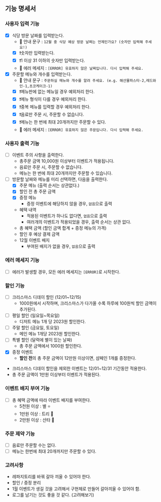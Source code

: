 ## 기능 명세서

### 사용자 입력 기능

- [x] 식당 방문 날짜를 입력받는다.
    - 💁 안내 문구 : `12월 중 식당 예상 방문 날짜는 언제인가요? (숫자만 입력해 주세요!)`
    - [x] ❗️숫자만 입력받는다.
    - [x] ❗️1 이상 31 이하의 숫자만 입력받는다.
    - 💬 에러 메세지 : `[ERROR] 유효하지 않은 날짜입니다. 다시 입력해 주세요.`
- [x] 주문할 메뉴와 개수를 입력받는다.
    - 💁 안내 문구 : `주문하실 메뉴와 개수를 알려 주세요. (e.g. 해산물파스타-2,레드와인-1,초코케이크-1)`
    - [x] ❗️메뉴판에 없는 메뉴일 경우 예외처리 한다.
    - [x] ❗️메뉴 형식이 다를 경우 예외처리 한다.
    - [x] ❗️중복 메뉴를 입력할 경우 예외처리 한다.
    - [x] ❗️음료만 주문 시, 주문할 수 없습니다.
    - [x] ❗️메뉴는 한 번에 최대 20개까지만 주문할 수 있다.
    - 💬 에러 메세지 : `[ERROR] 유효하지 않은 주문입니다. 다시 입력해 주세요.`

### 사용자 출력 기능

- [ ] 이벤트 주의 사항을 출력한다.
    - 총주문 금액 10,000원 이상부터 이벤트가 적용됩니다.
    - 음료만 주문 시, 주문할 수 없습니다.
    - 메뉴는 한 번에 최대 20개까지만 주문할 수 있습니다.
- [ ] 방문할 날짜와 메뉴를 미리 선택하면, 다음을 출력한다.
    - [x] 주문 메뉴 (출력 순서는 상관없다.)
    - [x] 할인 전 총 주문 금액
    - [x] 증정 메뉴
        - 증정 이벤트에 해당하지 않을 경우, `없음`으로 출력
    - 혜택 내역
        - 적용된 이벤트가 하나도 없다면, `없음`으로 출력
        - 여러개의 이벤트가 적용되었을 경우, 출력 순서는 상관 없다.
    - 총 혜택 금액 (할인 금액 합계 + 증정 메뉴의 가격)
    - 할인 후 예상 결제 금액
    - 12월 이벤트 배지
        - 부여된 배지가 없을 경우, `없음`으로 출력

### 에러 메세지 기능

- [ ] 에러가 발생할 경우, 모든 에러 메세지는 `[ERROR]`로 시작한다.

### 할인 기능

- [ ] 크리스마스 디데이 할인 (12/01~12/15)
    - 1000원에서 시작하며, 크리스마스가 다가올 수록 하루에 100원씩 할인 금액이 추가된다.
- [ ] 평일 할인 (일요일~목요일)
    - 디저트 메뉴 1개 당 2023원 할인한다.
- [ ] 주말 할인 (금요일, 토요일)
    - 메인 메뉴 1개당 2023원 할인한다.
- [ ] 특별 할인 (달력에 별이 있는 날짜)
    - 총 주문 금액에서 1000원 할인한다.
- [x] 증정 이벤트
    - **할인 전**의 총 주문 금액이 12만원 이상이면, 샴페인 1개를 증정한다.
- 크리스마스 디데이 할인을 제외한 이벤트는 12/01~12/31 기간동안 적용한다.
- 총 주문 금액이 1만원 이상부터 이벤트가 적용된다.

### 이벤트 배지 부여 기능

- [ ] 총 혜택 금액에 따라 이벤트 배지를 부여한다.
    - 5천원 이상 : 별 ⭐️
    - 1만원 이상 : 트리 🎄
    - 2만원 이상 : 산타 🎅

### 주문 제약 기능

- [ ] 음료만 주문할 수는 없다.
- [ ] 메뉴는 한번에 최대 20개까지만 주문할 수 있다.

### 고려사항

- 레파지토리를 바꿔 갈아 끼울 수 있어야 한다.
- 할인 / 증정 분리
- 1월 이벤트가 생길 것을 고려해서 구현체로 만들어 갈아끼울 수 있어야 함.
- 로그를 남기는 것도 좋을 것 같다. (고려해보기)
